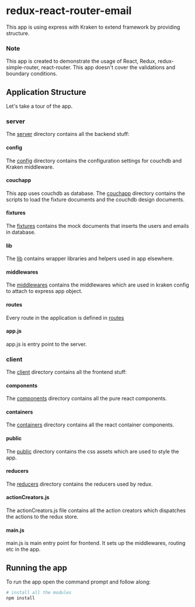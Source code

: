 # redux-react-router-email

This app is using express with Kraken to extend framework by providing structure.

### Note

This app is created to demonstrate the usage of React, Redux, redux-simple-router, react-router.
This app doesn't cover the validations and boundary conditions.

## Application Structure

   Let's take a tour of the app.

### server
   
   The [server](server) directory contains all the backend stuff:

#### config

   The [config](/server/config) directory contains the configuration settings for couchdb and Kraken middleware.

#### couchapp

   This app uses couchdb as database. The [couchapp](/server/couchapp) directory contains the scripts to load the fixture documents and the couchdb design documents.

#### fixtures

   The [fixtures](/server/fixtures) contains the mock documents that inserts the users and emails in database.

#### lib

   The [lib](/server/lib) contains wrapper libraries and helpers used in app elsewhere.

#### middlewares

   The [middlewares](/server/middlewares) contains the middlewares which are used in kraken config to attach to express app object.

#### routes

  Every route in the application is defined in [routes](/server/routes)

#### app.js

   app.js is entry point to the server.

### client
  
   The [client](client) directory contains all the frontend stuff:

#### components

   The [components](/client/components) directory contains all the pure react components.

#### containers

   The [containers](/client/containers) directory contains all the react container components.

#### public

   The [public](/client/public) directory contains the css assets which are used to style the app.

#### reducers

   The [reducers](/client/reducers) directory contains the reducers used by redux.

#### actionCreators.js

   The actionCreators.js file contains all the action creators which dispatches the actions to the redux store.

#### main.js

   main.js is main entry point for frontend. It sets up the middlewares, routing etc in the app.

## Running the app

   To run the app open the command prompt and follow along:

   ```sh
   # install all the modules
   npm install
   ```
